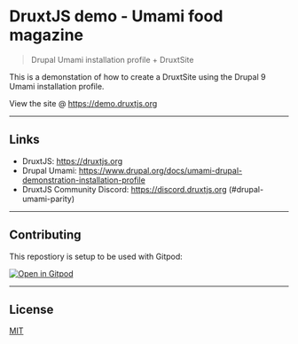 # DruxtJS demo - Umami food magazine

> Drupal Umami installation profile + DruxtSite

This is a demonstation of how to create a DruxtSite using the Drupal 9 Umami installation profile.

View the site @ https://demo.druxtjs.org

* * *

## Links

- DruxtJS: https://druxtjs.org
- Drupal Umami: https://www.drupal.org/docs/umami-drupal-demonstration-installation-profile
- DruxtJS Community Discord: https://discord.druxtjs.org (#drupal-umami-parity)

* * *

## Contributing

This repostiory is setup to be used with Gitpod:

[![Open in Gitpod](https://gitpod.io/button/open-in-gitpod.svg)](https://gitpod.io/#https://github.com/druxt/demo.druxtjs.org)

* * *

## License

[MIT](https://github.com/druxt/demo.druxtjs.org/blob/develop/LICENSE)
